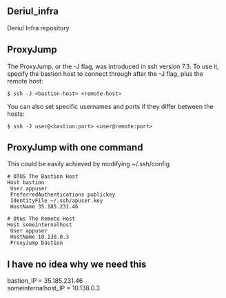 ## Deriul_infra
Deriul Infra repository

## ProxyJump
The ProxyJump, or the -J flag, was introduced in ssh version 7.3. To use it, specify the bastion host to connect through after the -J flag, plus the remote host:
```
$ ssh -J <bastion-host> <remote-host>
```
You can also set specific usernames and ports if they differ between the hosts:
```
$ ssh -J user@<bastion:port> <user@remote:port>
```
## ProxyJump with one command
This could be easily achieved by modifying ~/.ssh/config

```
# OTUS The Bastion Host
Host bastion
 User appuser
 PreferredAuthentications publickey
 IdentityFile ~/.ssh/apuser.key
 HostName 35.185.231.46

# Otus The Remote Host
Host someinternalhost
 User appuser
 HostName 10.138.0.3
 ProxyJump bastion
 ```

## I have no idea why we need this
bastion_IP = 35.185.231.46\
someinternalhost_IP = 10.138.0.3
